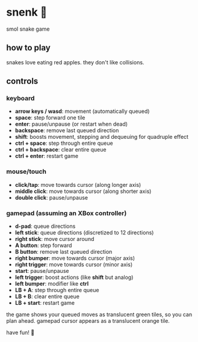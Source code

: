 # snenk 🐍
smol snake game

## how to play

snakes love eating red apples. they don't like collisions.

## controls

### keyboard
- **arrow keys / wasd**: movement (automatically queued)
- **space**: step forward one tile
- **enter**: pause/unpause (or restart when dead)
- **backspace**: remove last queued direction
- **shift**: boosts movement, stepping and dequeuing for quadruple effect
- **ctrl + space**: step through entire queue
- **ctrl + backspace**: clear entire queue
- **ctrl + enter**: restart game

### mouse/touch
- **click/tap**: move towards cursor (along longer axis)
- **middle click**: move towards cursor (along shorter axis)
- **double click**: pause/unpause

### gamepad (assuming an XBox controller)
- **d-pad**: queue directions
- **left stick**: queue directions (discretized to 12 directions)
- **right stick**: move cursor around
- **A button**: step forward
- **B button**: remove last queued direction
- **right bumper**: move towards cursor (major axis)
- **right trigger**: move towards cursor (minor axis)
- **start**: pause/unpause
- **left trigger**: boost actions (like **shift** but analog)
- **left bumper**: modifier like **ctrl**
- **LB + A**: step through entire queue
- **LB + B**: clear entire queue
- **LB + start**: restart game

the game shows your queued moves as translucent green tiles, so you can plan ahead. gamepad cursor appears as a translucent orange tile.

have fun! 🐍